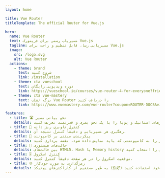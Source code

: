 ```yaml
---
layout: home

title: Vue Router
titleTemplate: The official Router for Vue.js

hero: 
  name: Vue Router
  text: مسیریاب رسمی برای فریمورک Vue.js
  tagline: مسیریابی رسا، قابل تنظیم و راحت برای Vue.js
  image:
    src: /logo.svg
    alt: Vue Router
  actions:
    - theme: brand
      text: شروع کنید
      link: /installation
    - theme: cta vueschool
      text: دوره ویدیویی رایگان
      link: https://vueschool.io/courses/vue-router-4-for-everyone?friend=vuerouter&utm_source=vuerouter&utm_medium=link&utm_campaign=homepage
    - theme: cta vue-mastery
      text: برگه تقلب Vue Router را دریافت کنید
      link: https://www.vuemastery.com/vue-router?coupon=ROUTER-DOCS&via=eduardo

features:
  - title: 🛣 نحو بیانی مسیر
    details: مسیرهای استاتیک و پویا را با یک نحو بصری و قدرتمند تعریف کنید.
  - title: 🛑 کنترل ناوبری ریز دانه
    details: رهگیری هر مسیریابی و دقیقاً کنترل نتیجه آن.
  - title: 🧱 پیکربندی مبتنی بر کامپوننت
    details: هر مسیر را به کامپوننتی که باید نمایش داده شود، نقشه برداری کنید.
  - title: 🔌 حالت‌های هیستوری
    details: بین حالت‌های HTML5، Hash یا Memory history یکی را انتخاب کنید.
  - title: 🎚 کنترل اسکرول
    details: موقعیت اسکرول را در هر صفحه دقیقاً کنترل کنید.
  - title: 🌐 رمزگذاری به صورت خودکار
    details: به طور مستقیم از کاراکترهای یونیکد (你好) در کد خود استفاده کنید.
---
```


<script setup>
import HomeSponsors from '../.vitepress/theme/components/HomeSponsors.vue'
import '../.vitepress/theme/styles/home-links.css'
</script>

<HomeSponsors />
